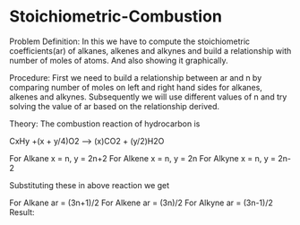 # Stoichiometric-Combustion

Problem Definition:
In this we have to compute the stoichiometric coefficients(ar) of alkanes, alkenes and alkynes and build a relationship with number of moles of atoms. And also showing it graphically.

Procedure:
First we need to build a relationship between ar and n by comparing number of moles on left and right hand sides for alkanes, alkenes and alkynes. Subsequently we will use different values of n and try solving the value of ar based on the relationship derived.

Theory:
The combustion reaction of hydrocarbon is 

CxHy +(x + y/4)O2 --> (x)CO2 + (y/2)H2O

For Alkane  x = n, y = 2n+2
For Alkene  x = n, y = 2n
For Alkyne  x = n, y = 2n-2

Substituting these in above reaction we get 

For Alkane ar = (3n+1)/2
For Alkene ar = (3n)/2
For Alkyne ar = (3n-1)/2
Result:
